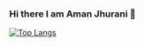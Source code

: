 ### Hi there I am Aman Jhurani 👋

[![Top Langs](https://github-readme-stats.vercel.app/api/top-langs/?username=amanjhurani&layout=compact)](https://github.com/anuraghazra/github-readme-stats)
